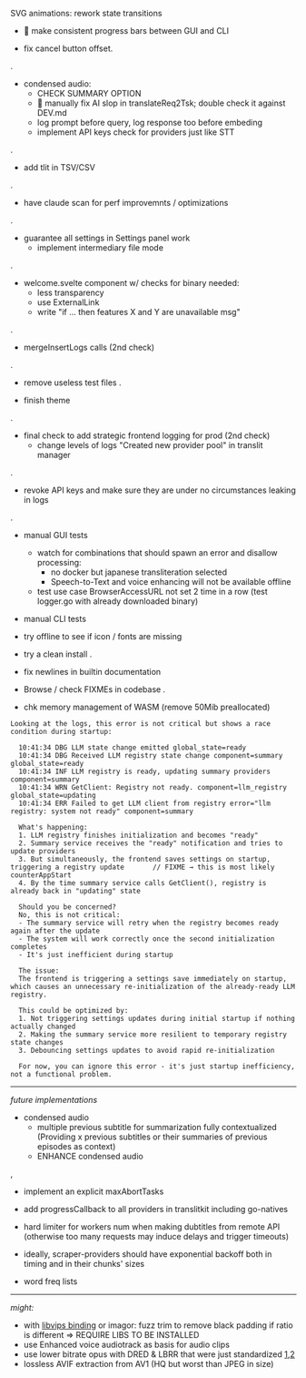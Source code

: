 SVG animations: rework state transitions

- 🤯 make consistent progress bars between GUI and CLI


- fix cancel button offset.

.
- condensed audio:
  - CHECK SUMMARY OPTION
  - 🔳 manually fix AI slop in translateReq2Tsk; double check it against DEV.md
  - log prompt before query, log response too before embeding
  - implement API keys check for providers just like STT

.
- add tlit in TSV/CSV

.
- have claude scan for perf improvemnts / optimizations

.
- guarantee all settings in Settings panel work
  - implement intermediary file mode

.
- welcome.svelte component w/ checks for binary needed:
  - less transparency
  - use ExternalLink
  - write "if ... then features X and Y are unavailable msg"

.
- mergeInsertLogs calls (2nd check)

.
- remove useless test files
.

- finish theme 

.
- final check to add strategic frontend logging for prod (2nd check)
  - change levels of logs "Created new provider pool" in translit manager

.
- revoke API keys and make sure they are under no circumstances leaking in logs

.

- manual GUI tests
  - watch for combinations that should spawn an error and disallow processing:
    - no docker but japanese transliteration selected
    - Speech-to-Text and voice enhancing will not be available offline
  - test use case BrowserAccessURL not set 2 time in a row (test logger.go with already downloaded binary)
- manual CLI tests
- try offline to see if icon / fonts are missing

- try a clean install
.

- fix newlines in builtin documentation
- Browse / check FIXMEs in codebase
.

- chk memory management of WASM (remove 50Mib preallocated)




```
Looking at the logs, this error is not critical but shows a race condition during startup:

  10:41:34 DBG LLM state change emitted global_state=ready
  10:41:34 DBG Received LLM registry state change component=summary global_state=ready
  10:41:34 INF LLM registry is ready, updating summary providers component=summary
  10:41:34 WRN GetClient: Registry not ready. component=llm_registry global_state=updating
  10:41:34 ERR Failed to get LLM client from registry error="llm registry: system not ready" component=summary

  What's happening:
  1. LLM registry finishes initialization and becomes "ready"
  2. Summary service receives the "ready" notification and tries to update providers
  3. But simultaneously, the frontend saves settings on startup, triggering a registry update 		// FIXME → this is most likely counterAppStart
  4. By the time summary service calls GetClient(), registry is already back in "updating" state

  Should you be concerned?
  No, this is not critical:
  - The summary service will retry when the registry becomes ready again after the update
  - The system will work correctly once the second initialization completes
  - It's just inefficient during startup

  The issue:
  The frontend is triggering a settings save immediately on startup, which causes an unnecessary re-initialization of the already-ready LLM registry.

  This could be optimized by:
  1. Not triggering settings updates during initial startup if nothing actually changed
  2. Making the summary service more resilient to temporary registry state changes
  3. Debouncing settings updates to avoid rapid re-initialization

  For now, you can ignore this error - it's just startup inefficiency, not a functional problem.

```


<hr>


*future implementations*

- condensed audio
  - multiple previous subtitle for summarization fully contextualized (Providing x previous subtitles or their summaries of previous episodes as context)
  - ENHANCE condensed audio

,

- implement an explicit maxAbortTasks
- add progressCallback to all providers in translitkit including go-natives

- hard limiter for workers num when making dubtitles from remote API (otherwise too many requests may induce delays and trigger timeouts)
- ideally, scraper-providers should have exponential backoff both in timing and in their chunks' sizes

- word freq lists

<hr>

*might:*

- with [libvips binding](https://github.com/h2non/bimg) or imagor: fuzz trim to remove black padding if ratio is different => REQUIRE LIBS TO BE INSTALLED
- use Enhanced voice audiotrack as basis for audio clips
- use lower bitrate opus with DRED & LBRR that were just standardized [1](https://opus-codec.org/),[2](https://datatracker.ietf.org/doc/draft-ietf-mlcodec-opus-extension/)
- lossless AVIF extraction from AV1 (HQ but worst than JPEG in size)

